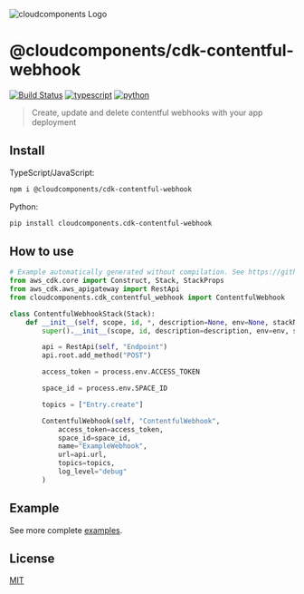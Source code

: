 ![cloudcomponents Logo](https://raw.githubusercontent.com/cloudcomponents/cdk-constructs/master/logo.png)

# @cloudcomponents/cdk-contentful-webhook

[![Build Status](https://travis-ci.org/cloudcomponents/cdk-constructs.svg?branch=master)](https://travis-ci.org/cloudcomponents/cdk-constructs)
[![typescript](https://img.shields.io/badge/jsii-typescript-blueviolet.svg)](https://www.npmjs.com/package/@cloudcomponents/cdk-contentful-webhook)
[![python](https://img.shields.io/badge/jsii-python-blueviolet.svg)](https://pypi.org/project/cloudcomponents.cdk-contentful-webhook/)

> Create, update and delete contentful webhooks with your app deployment

## Install

TypeScript/JavaScript:

```bash
npm i @cloudcomponents/cdk-contentful-webhook
```

Python:

```bash
pip install cloudcomponents.cdk-contentful-webhook
```

## How to use

```python
# Example automatically generated without compilation. See https://github.com/aws/jsii/issues/826
from aws_cdk.core import Construct, Stack, StackProps
from aws_cdk.aws_apigateway import RestApi
from cloudcomponents.cdk_contentful_webhook import ContentfulWebhook

class ContentfulWebhookStack(Stack):
    def __init__(self, scope, id, *, description=None, env=None, stackName=None, tags=None, synthesizer=None, terminationProtection=None):
        super().__init__(scope, id, description=description, env=env, stackName=stackName, tags=tags, synthesizer=synthesizer, terminationProtection=terminationProtection)

        api = RestApi(self, "Endpoint")
        api.root.add_method("POST")

        access_token = process.env.ACCESS_TOKEN

        space_id = process.env.SPACE_ID

        topics = ["Entry.create"]

        ContentfulWebhook(self, "ContentfulWebhook",
            access_token=access_token,
            space_id=space_id,
            name="ExampleWebhook",
            url=api.url,
            topics=topics,
            log_level="debug"
        )
```

## Example

See more complete [examples](https://github.com/cloudcomponents/cdk-constructs/tree/master/examples).

## License

[MIT](./LICENSE)
